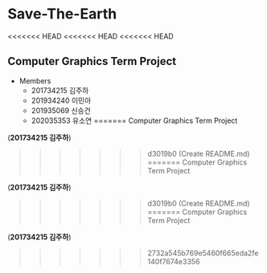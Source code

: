 # Save-The-Earth
<<<<<<< HEAD
<<<<<<< HEAD
<<<<<<< HEAD
## Computer Graphics Term Project
- Members
  - 201734215 김주하
  - 201934240 이민아
  - 201935069 신승건
  - 202035353 유소연
=======
Computer Graphics Term Project

(**201734215 김주하**)
>>>>>>> d3019b0 (Create README.md)
=======
Computer Graphics Term Project

(**201734215 김주하**)
>>>>>>> d3019b0 (Create README.md)
=======
Computer Graphics Term Project

(**201734215 김주하**)
>>>>>>> 2732a545b769e5460f665eda2fe140f7674e3356
